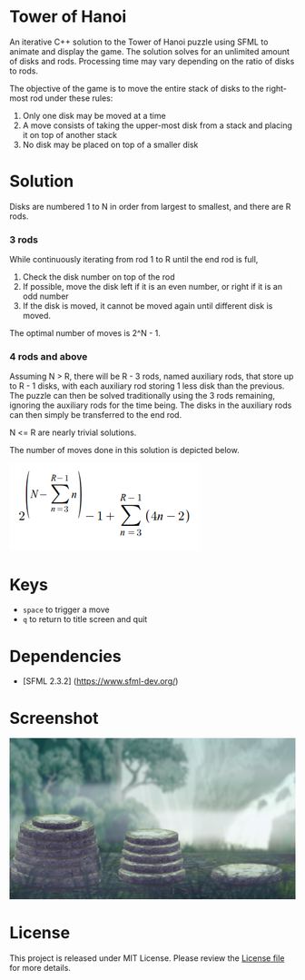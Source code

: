 # Tower of Hanoi
An iterative C++ solution to the Tower of Hanoi puzzle using SFML to animate and display the game. The solution solves for an  unlimited amount of disks and rods. Processing time may vary depending on the ratio of disks to rods.

The objective of the game is to move the entire stack of disks to the right-most rod under these rules:
 1. Only one disk may be moved at a time
 2. A move consists of taking the upper-most disk from a stack and placing it on top of another stack
 3. No disk may be placed on top of a smaller disk
 
# Solution
Disks are numbered 1 to N in order from largest to smallest, and there are R rods.

### 3 rods
While continuously iterating from rod 1 to R until the end rod is full,
 1. Check the disk number on top of the rod
 2. If possible, move the disk left if it is an even number, or right if it is an odd number
 3. If the disk is moved, it cannot be moved again until different disk is moved.
 
The optimal number of moves is 2^N - 1.

### 4 rods and above

Assuming N > R, there will be R - 3 rods, named auxiliary rods, that store up to R - 1 disks, with each auxiliary rod storing 1 less disk than the previous. The puzzle can then be solved traditionally using the 3 rods remaining, ignoring the auxiliary rods for the time being. The disks in the auxiliary rods can then simply be transferred to the end rod.

N <= R are nearly trivial solutions.

The number of moves done in this solution is depicted below.

![formula](screenshots/formula.png)

# Keys
 - `space` to trigger a move
 - `q` to return to title screen and quit

# Dependencies
- [SFML 2.3.2] (https://www.sfml-dev.org/)

# Screenshot
![screenshot](screenshots/screenshot.png)

# License
This project is released under MIT License. Please review the [License file](LICENSE) for more details.
